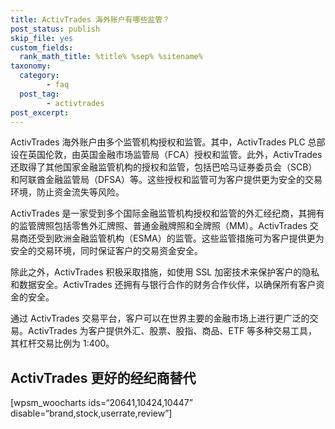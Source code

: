 ```yaml
---
title: ActivTrades 海外账户有哪些监管？
post_status: publish
skip_file: yes
custom_fields:
  rank_math_title: %title% %sep% %sitename%
taxonomy:
  category:
        - faq
  post_tag:
        - activtrades
post_excerpt: 
---
```

ActivTrades 海外账户由多个监管机构授权和监管。其中，ActivTrades PLC 总部设在英国伦敦，由英国金融市场监管局（FCA）授权和监管。此外，ActivTrades 还取得了其他国家金融监管机构的授权和监管，包括巴哈马证券委员会（SCB）和阿联酋金融监管局（DFSA）等。这些授权和监管可为客户提供更为安全的交易环境，防止资金流失等风险。

ActivTrades 是一家受到多个国际金融监管机构授权和监管的外汇经纪商，其拥有的监管牌照包括零售外汇牌照、普通金融牌照和全牌照（MM）。ActivTrades 交易商还受到欧洲金融监管机构（ESMA）的监管。这些监管措施可为客户提供更为安全的交易环境，同时保证客户的交易资金安全。

除此之外，ActivTrades 积极采取措施，如使用 SSL 加密技术来保护客户的隐私和数据安全。ActivTrades 还拥有与银行合作的财务合作伙伴，以确保所有客户资金的安全。

通过 ActivTrades 交易平台，客户可以在世界主要的金融市场上进行更广泛的交易。ActivTrades 为客户提供外汇、股票、股指、商品、ETF 等多种交易工具，其杠杆交易比例为 1:400。

## ActivTrades 更好的经纪商替代

[wpsm_woocharts ids=“20641,10424,10447” disable=“brand,stock,userrate,review”]